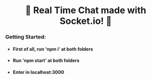 <h1 align="center">🌠 Real Time Chat made with Socket.io! 🌠</h1>
<h3>Getting Started:</h3>
<ul>
    <li><h4>First of all, run 'npm i' at both folders</h4></li>
    <li><h4>Run 'npm start' at both folders</h4></li>
    <li><h4>Enter in localhost:3000</h4></li>
</ul>